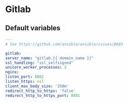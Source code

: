 # Gitlab

<!--TOC-->
<!--ENDTOC-->


<!--ROLEVARS-->
## Default variables
```yaml
---
# See https://github.com/ansible/ansible/issues/8603

gitlab:
server_name: "gitlab.{{ domain_name }}"
ssl_handling: "ssl_selfsigned"
unicorn_worker_processes: 2
nginx:
listen_port: 8881
listen_https: nil
client_max_body_size: '250m'
redirect_http_to_https: 'false'
redirect_http_to_https_port: 8881

```

<!--ENDROLEVARS-->
